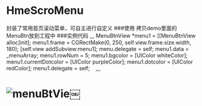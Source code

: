 # HmeScroMenu
封装了常用首页滚动菜单，可自主进行自定义
###使用
拷贝demo里面的MenuBtn放到工程中
###实例代码
 ,,,
 MenuBtnView *menu1 = [[MenuBtnView alloc]init];
    menu1.frame = CGRectMake(0, 250, self.view.frame.size.width, 180);
    [self.view addSubview:menu1];
    menu.delegate = self;
    menu1.data = _menuArray;
    menu1.rowNum = 5;
    menu1.bgcolor = [UIColor whiteColor];
    menu1.currentDotcolor = [UIColor purpleColor];
    menu1.dotcolor = [UIColor redColor];
    menu1.delegate = self;
    ,,,

<h1 id="toc_0"><img src="media/14952486772382/menuBtView.png" alt="menuBtVie"/>￼</h1>

